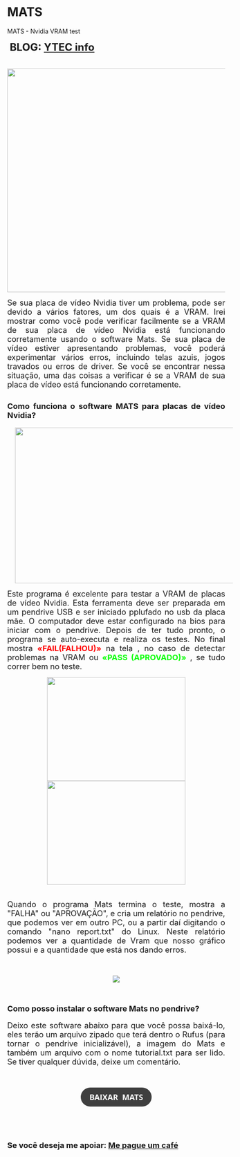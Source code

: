 # MATS
MATS - Nvidia VRAM test
<p><span style="font-size: large;"><b><span style="font-size: x-large;">&nbsp;BLOG: <a href="https://ytec-info.blogspot.com/2022/01/programa-para-testar-vram-de-placas-de.html" target="_blank">YTEC info</a></span></b></span> <br /></p>
<p style="text-align: center;"><span style="font-size: large;">&nbsp;</span><img height="517" src="https://s2.glbimg.com/rV0y1DMZKa8UcckbiaBitTXpwFE=/0x0:695x561/984x0/smart/filters:strip_icc()/i.s3.glbimg.com/v1/AUTH_08fbf48bc0524877943fe86e43087e7a/internal_photos/bs/2017/f/c/Rl4ClyT8qPjZ4Je5mB5Q/gtx-1050.png" width="640" /></p><p style="text-align: justify;"><span style="font-size: large;">Se sua placa de vídeo Nvidia tiver um problema, pode ser devido a vários fatores, um dos quais é a VRAM. Irei mostrar como você pode verificar facilmente se a VRAM de sua placa de vídeo Nvidia está funcionando corretamente usando o software Mats. Se sua placa de vídeo estiver apresentando problemas, você poderá experimentar vários erros, incluindo telas azuis, jogos travados ou erros de driver. Se você se encontrar nessa situação, uma das coisas a verificar é se a VRAM de sua placa de vídeo está funcionando corretamente.</span></p><h2 style="text-align: justify;"><span style="font-size: large;">Como funciona o software MATS para placas de vídeo Nvidia?</span></h2><div class="separator" style="clear: both; text-align: center;"><span style="font-size: large;"><a href="https://blogger.googleusercontent.com/img/a/AVvXsEiOX8rOv7dsX1voNP1_Y4YYnAplL5uobfxujkOWRm0ZlzrDeLOgmhzFiwlJiLf6zrzTcWr0VyTG8_PkKFQanEGlrVaegz-I0fO4YHTXYIAJ4ixkD7CLr54dgF0ej6aSQQwL6-oi-IIO3mfPub0jvmQFQ1V4sh3Y8_fuHqwRRWtFk8_RVyz4fXEsSQ=s1280" style="margin-left: 1em; margin-right: 1em;"><img border="0" data-original-height="720" data-original-width="1280" height="360" src="https://blogger.googleusercontent.com/img/a/AVvXsEiOX8rOv7dsX1voNP1_Y4YYnAplL5uobfxujkOWRm0ZlzrDeLOgmhzFiwlJiLf6zrzTcWr0VyTG8_PkKFQanEGlrVaegz-I0fO4YHTXYIAJ4ixkD7CLr54dgF0ej6aSQQwL6-oi-IIO3mfPub0jvmQFQ1V4sh3Y8_fuHqwRRWtFk8_RVyz4fXEsSQ=w640-h360" width="640" /></a></span></div><span style="font-size: large;"></span><p></p><p style="text-align: justify;"><span style="font-size: large;">Este programa é excelente para testar a VRAM de placas de vídeo Nvidia. Esta ferramenta deve ser preparada em um pendrive USB e ser iniciado pplufado no usb da placa mãe. O computador deve estar configurado na bios para iniciar com o pendrive. Depois de ter tudo pronto, o programa se auto-executa e realiza os testes. No final mostra <b><span style="color: red;">«FAIL(FALHOU)»</span></b> na tela , no caso de detectar problemas na VRAM ou <b><span style="color: #04ff00;">«PASS (APROVADO)»</span></b> , se tudo correr bem no teste.</span></p><p style="text-align: justify;"></p><div class="separator" style="clear: both; text-align: center;"><a href="https://blogger.googleusercontent.com/img/a/AVvXsEiGlBve3xJZGX540iVwtKHWaHvEIXCoveCrUXGSWhuEHpzmMLf3H-LXgU49X_QaOQ8BrBfzL_82Bf_F49hi6awPnCVYdcTDREH6NF6N4ARF6qHo3V8pzh2U18nQlZMUR77b9AhG8Vug4jRqRPaCaCLYuCAX3MgWKM9h9nYgjOvGGqd-ynCQ47T4Fw=s400" style="margin-left: 1em; margin-right: 1em;"><img border="0" data-original-height="300" data-original-width="400" height="240" src="https://blogger.googleusercontent.com/img/a/AVvXsEiGlBve3xJZGX540iVwtKHWaHvEIXCoveCrUXGSWhuEHpzmMLf3H-LXgU49X_QaOQ8BrBfzL_82Bf_F49hi6awPnCVYdcTDREH6NF6N4ARF6qHo3V8pzh2U18nQlZMUR77b9AhG8Vug4jRqRPaCaCLYuCAX3MgWKM9h9nYgjOvGGqd-ynCQ47T4Fw=s320" width="320" /></a><br /><a href="https://blogger.googleusercontent.com/img/a/AVvXsEhqzlFTJ6ICbLAZA6vDvVmGlatP8xQEW29HIpFLq2Ypor3uYxk-S38th-huoksYmCACUoYN5fRdMSwrNkwQ-Z3FF2ySC6yqaRZZQ6RLdKpHI2KBF-1ZT_F2ujhAo_Sa1YWtYnG9SGYcVR32c2gCMzdPruLdc-yusa36axujRy-yezbbdWaJorGypw=s400" style="margin-left: 1em; margin-right: 1em;"><img border="0" data-original-height="300" data-original-width="400" height="240" src="https://blogger.googleusercontent.com/img/a/AVvXsEhqzlFTJ6ICbLAZA6vDvVmGlatP8xQEW29HIpFLq2Ypor3uYxk-S38th-huoksYmCACUoYN5fRdMSwrNkwQ-Z3FF2ySC6yqaRZZQ6RLdKpHI2KBF-1ZT_F2ujhAo_Sa1YWtYnG9SGYcVR32c2gCMzdPruLdc-yusa36axujRy-yezbbdWaJorGypw=s320" width="320" /></a></div><span style="font-size: large;"><br /></span><p></p><p style="text-align: justify;"><span style="font-size: large;">Quando o programa Mats termina o teste, mostra a "FALHA" ou "APROVAÇÃO", e cria um relatório no pendrive, que podemos ver em outro PC, ou a partir daí digitando o comando "nano report.txt" do Linux. Neste relatório podemos ver a quantidade de Vram que nosso gráfico possui e a quantidade que está nos dando erros.</span></p><p style="text-align: justify;"><span style="font-size: large;">&nbsp;</span></p><div class="separator" style="clear: both; text-align: center;"><span style="font-size: large;"><a href="https://blogger.googleusercontent.com/img/a/AVvXsEjOAMNvYVIjm0TEzBuzNZu7cGZj7UNZae66GG3htxLUnF78samRLPRT6SHYhAxlZrY9DiM6j-hMILocGQHP7HoE4ro4sczGGJJn2qKqc4ZyP1qIvqvL05uHcFVkJvSAvXycdSdpLJZM5NbbKjeSp_BqpFc5PgCWIgCObj5YgLEu0I3a7qlXH9tz_g=s400" style="margin-left: 1em; margin-right: 1em;"><img border="0" data-original-height="300" data-original-width="400" src="https://blogger.googleusercontent.com/img/a/AVvXsEjOAMNvYVIjm0TEzBuzNZu7cGZj7UNZae66GG3htxLUnF78samRLPRT6SHYhAxlZrY9DiM6j-hMILocGQHP7HoE4ro4sczGGJJn2qKqc4ZyP1qIvqvL05uHcFVkJvSAvXycdSdpLJZM5NbbKjeSp_BqpFc5PgCWIgCObj5YgLEu0I3a7qlXH9tz_g=s16000" /></a></span></div><span style="font-size: large;"><br /></span><p></p><h2 style="text-align: justify;"><span style="font-size: large;">Como posso instalar o software Mats no pendrive?</span></h2><p style="text-align: justify;"><span style="font-size: large;">Deixo este software abaixo para que você possa baixá-lo, eles terão um arquivo zipado que terá dentro o Rufus (para tornar o pendrive inicializável), a imagem do Mats e também um arquivo com o nome tutorial.txt para ser lido. Se tiver qualquer dúvida, deixe um comentário.</span></p><p style="text-align: justify;"><span style="font-size: large;">&nbsp;</span></p><p style="text-align: center;"><span style="font-size: large;"><b><a class="wp-block-button__link" data-wpel-link="external" href="https://www.mediafire.com/file/au3azhhqwqin8ww/MATS_-_NVIDIA_VRAM_TEST.zip/file" rel="noreferrer noopener nofollow external" style="-webkit-text-stroke-width: 0px; background-color: #3f3f3f; border-radius: 9999px; border: 0px none; box-shadow: none; box-sizing: border-box; color: white; cursor: pointer; display: inline-block; font-family: &quot;Open Sans&quot;, sans-serif; font-style: normal; font-variant-caps: normal; font-variant-ligatures: normal; letter-spacing: normal; line-height: inherit; margin: 0px; orphans: 2; outline: currentcolor none 0px; overflow-wrap: break-word; padding: 10px 20px; text-align: center; text-decoration: none; text-indent: 0px; text-transform: none; transition: color 0.1s ease-in-out 0s, background-color 0.1s ease-in-out 0s; white-space: normal; widows: 2; word-spacing: 0px;" target="_blank"><span style="border: 0px none; margin: 0px; padding: 0px; vertical-align: inherit;"><span style="border: 0px none; margin: 0px; padding: 0px; vertical-align: inherit;">BAIXAR&nbsp; MATS </span></span></a></b></span></p><h2 style="text-align: left;"><span style="font-size: large;">&nbsp;</span></h2><h2 style="text-align: left;"><span style="font-size: large;">Se você deseja me apoiar: <a href="https://mpago.la/2XfKBZT" target="_blank">Me pague um café</a><br /></span></h2>
